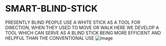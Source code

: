 # SMART-BLIND-STICK 

PRESENTLY BLIND PEOPLE USE A WHITE STICK AS A TOOL FOR DIRECTION, WHEN THEY USED TO MOVE OR WALK
HERE WE DEVELOP A TOOL WHICH CAN SERVE AS A BLIND STICK BEING MORE EFFICIENT AND HELPFUL THAN THE CONVENTIONAL USE
![image](https://github.com/SOMESHWARI2004/SMART-BLIND-STICK/assets/139855179/20c26be4-0742-4fe0-8e17-9bd499f53b59)
